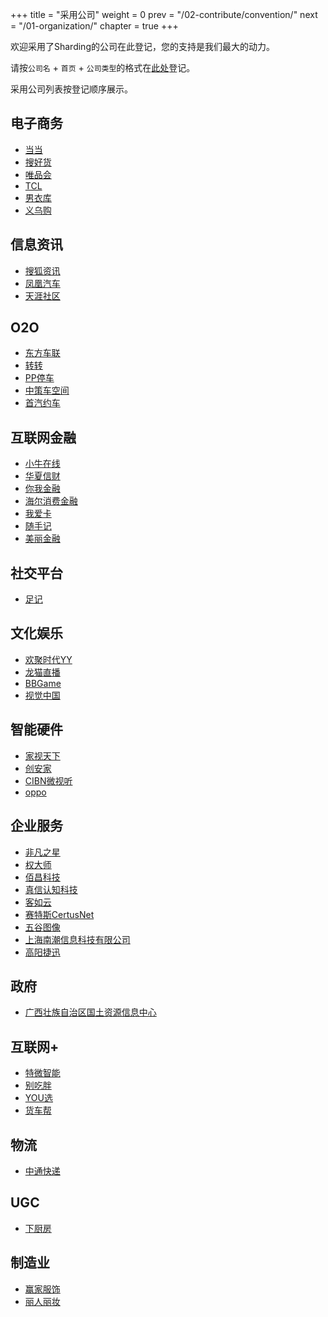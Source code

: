 +++
title = "采用公司"
weight = 0
prev = "/02-contribute/convention/"
next = "/01-organization/"
chapter = true
+++

欢迎采用了Sharding的公司在此登记，您的支持是我们最大的动力。

请按`公司名` + `首页` + `公司类型`的格式在[此处](https://github.com/shardingjdbc/sharding-jdbc/issues/234)登记。

采用公司列表按登记顺序展示。

## 电子商务

* [当当](http://www.dangdang.com/)
* [搜好货](http://www.912688.com/)
* [唯品会](http://www.vip.com/)
* [TCL](http://www.tcl.com/)
* [男衣库](http://www.nanyiku.com/)
* [义乌购](http://www.yiwugou.com/)

## 信息资讯

* [搜狐资讯](http://ss.sohu.com/)
* [凤凰汽车](http://auto.ifeng.com/)
* [天涯社区](http://www.tianya.cn/)

## O2O

* [东方车联](http://www.dongfang789.com/)
* [转转](http://www.zhuanzhuan.com/)
* [PP停车](https://660pp.com)
* [中策车空间](http://www.zcckj.com/)
* [首汽约车](http://www.01zhuanche.com/)

## 互联网金融

* [小牛在线](https://www.xiaoniu88.com/)
* [华夏信财](https://www.huaxiafinance.com/)
* [你我金融](https://www.niiwoo.com/)
* [海尔消费金融](https://www.haiercash.com/)
* [我爱卡](http://www.51credit.com/)
* [随手记](https://www.sui.com/)
* [美丽金融](https://www.mljr.com/)

## 社交平台

* [足记](http://www.fotoplace.cc/)

## 文化娱乐

* [欢聚时代YY](http://www.yy.com/)
* [龙猫直播](http://www.tvlongmao.com)
* [BBGame](http://www.bbgameonline.com/)
* [视觉中国](https://500px.me/)

## 智能硬件

* [家视天下](http://www.hiveview.com/)
* [创安家](http://www.41soo.com/)
* [CIBN微视听](http://www.91vst.com/)
* [oppo](http://www.oppo.com/)

## 企业服务

* [非凡之星](http://www.ffzxnet.com/)
* [权大师](http://www.quandashi.com/)
* [佰昌科技](http://www.sdbaichang.com/)
* [真信认知科技](http://www.zhenxinsafe.com/)
* [客如云](http://www.keruyun.com/)
* [赛特斯CertusNet](http://www.certusnet.com.cn/)
* [五谷图像](http://www.5grain.com/)
* [上海南潮信息科技有限公司](https://ruff.io/)
* [高阳捷迅](http://www.19pay.com.cn/)

## 政府

* [广西壮族自治区国土资源信息中心](http://z.gxdlr.gov.cn/)

## 互联网+

* [特微智能](http://www.trawe.cn/)
* [别吃胖](http://www.biechipang.net/)
* [YOU选](http://www.youx.mobi/)
* [货车帮](http://www.huochebang.com/)

## 物流

* [中通快递](http://www.zto.com/)

## UGC

* [下厨房](http://www.xiachufang.com/)

## 制造业

* [赢家服饰](http://www.eeka.cn/)
* [丽人丽妆](http://www.lrlz.com/)